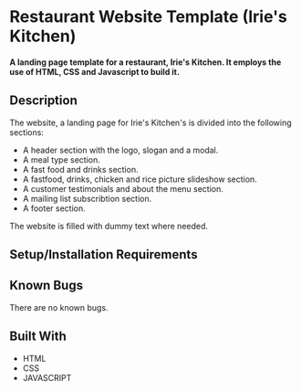 
# Restaurant Website Template (Irie's Kitchen)

#### A landing page template for a restaurant, Irie's Kitchen. It employs the use of HTML, CSS and Javascript to build it. 

## Description
The website, a landing page for Irie's Kitchen's is divided into the following sections:

* A header section with the logo, slogan and a modal.
* A meal type section.
* A fast food and drinks section.
* A fastfood, drinks, chicken and rice picture slideshow section.
* A customer testimonials and about the menu section.
* A mailing list subscribtion section.
* A footer section.

The website is filled with dummy text where needed. 


## Setup/Installation Requirements 


## Known Bugs

There are no known bugs.

## Built With

* HTML
* CSS
* JAVASCRIPT